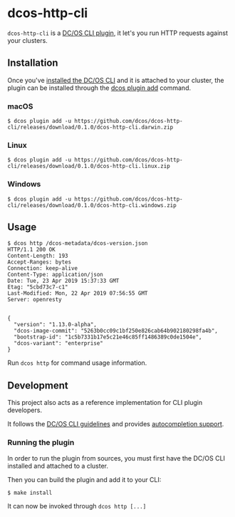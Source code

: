 # dcos-http-cli

`dcos-http-cli` is a [DC/OS CLI plugin](https://docs.mesosphere.com/latest/cli/plugins/),
it let's you run HTTP requests against your clusters.

## Installation

Once you've [installed the DC/OS CLI](https://docs.mesosphere.com/latest/cli/install/) and it is attached to your cluster,
the plugin can be installed through the [dcos plugin add](https://docs.mesosphere.com/latest/cli/command-reference/dcos-plugin/dcos-plugin-add/) command.

### macOS

```console
$ dcos plugin add -u https://github.com/dcos/dcos-http-cli/releases/download/0.1.0/dcos-http-cli.darwin.zip
```

### Linux

```console
$ dcos plugin add -u https://github.com/dcos/dcos-http-cli/releases/download/0.1.0/dcos-http-cli.linux.zip
```

### Windows

```console
$ dcos plugin add -u https://github.com/dcos/dcos-http-cli/releases/download/0.1.0/dcos-http-cli.windows.zip
```

## Usage

```console
$ dcos http /dcos-metadata/dcos-version.json
HTTP/1.1 200 OK
Content-Length: 193
Accept-Ranges: bytes
Connection: keep-alive
Content-Type: application/json
Date: Tue, 23 Apr 2019 15:37:33 GMT
Etag: "5cbd73c7-c1"
Last-Modified: Mon, 22 Apr 2019 07:56:55 GMT
Server: openresty


{
  "version": "1.13.0-alpha",
  "dcos-image-commit": "5263b0cc09c1bf250e826cab64b902180298fa4b",
  "bootstrap-id": "1c5b7331b17e5c21e46c85ff1486389c0de1504e",
  "dcos-variant": "enterprise"
}
```

Run `dcos http` for command usage information.

## Development

This project also acts as a reference implementation for CLI plugin developers.

It follows the [DC/OS CLI guidelines](https://github.com/dcos/dcos-cli/blob/master/design/style.md)
and provides [autocompletion support](https://github.com/dcos/dcos-cli/blob/master/design/plugin.md#add-autocompletion-to-a-plugin).


### Running the plugin

In order to run the plugin from sources, you must first have the DC/OS CLI installed and attached to a cluster.

Then you can build the plugin and add it to your CLI:

```console
$ make install
```

It can now be invoked through `dcos http [...]`
